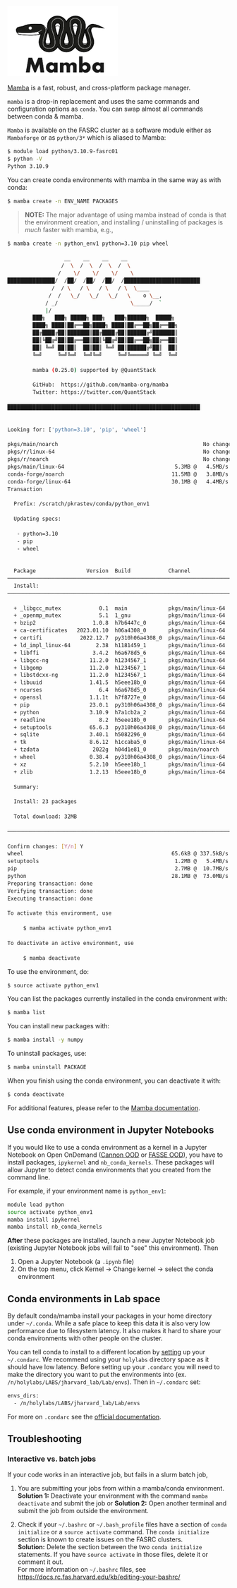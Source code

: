 <img src="Images/mamba-logo.png" alt="mamba-logo" width="250"/>

[Mamba](https://mamba.readthedocs.io/en/latest/index.html#) is a fast, robust, and cross-platform package manager.

<code>mamba</code> is a drop-in replacement and uses the same commands and configuration options as <code>conda</code>. You can swap almost all commands between conda & mamba.

<code>Mamba</code> is available on the FASRC cluster as a software module either as <code>Mambaforge</code> or as <code>python/3*</code> which is aliased to Mamba:

```bash
$ module load python/3.10.9-fasrc01
$ python -V
Python 3.10.9
```

You can create conda environments with mamba in the same way as with conda:

```bash
$ mamba create -n ENV_NAME PACKAGES
```

> **NOTE:** The major advantage of using mamba instead of conda is that the environment creation, and installing / uninstalling of packages is *much* faster with mamba, e.g.,

```bash
$ mamba create -n python_env1 python=3.10 pip wheel

                  __    __    __    __
                 /  \  /  \  /  \  /  \
                /    \/    \/    \/    \
███████████████/  /██/  /██/  /██/  /████████████████████████
              /  / \   / \   / \   / \  \____
             /  /   \_/   \_/   \_/   \    o \__,
            / _/                       \_____/  `
            |/
        ███╗   ███╗ █████╗ ███╗   ███╗██████╗  █████╗
        ████╗ ████║██╔══██╗████╗ ████║██╔══██╗██╔══██╗
        ██╔████╔██║███████║██╔████╔██║██████╔╝███████║
        ██║╚██╔╝██║██╔══██║██║╚██╔╝██║██╔══██╗██╔══██║
        ██║ ╚═╝ ██║██║  ██║██║ ╚═╝ ██║██████╔╝██║  ██║
        ╚═╝     ╚═╝╚═╝  ╚═╝╚═╝     ╚═╝╚═════╝ ╚═╝  ╚═╝

        mamba (0.25.0) supported by @QuantStack

        GitHub:  https://github.com/mamba-org/mamba
        Twitter: https://twitter.com/QuantStack

█████████████████████████████████████████████████████████████


Looking for: ['python=3.10', 'pip', 'wheel']

pkgs/main/noarch                                              No change
pkgs/r/linux-64                                               No change
pkgs/r/noarch                                                 No change
pkgs/main/linux-64                                   5.3MB @   4.5MB/s  1.2s
conda-forge/noarch                                  11.5MB @   3.8MB/s  3.1s
conda-forge/linux-64                                30.1MB @   4.4MB/s  7.1s
Transaction

  Prefix: /scratch/pkrastev/conda/python_env1

  Updating specs:

   - python=3.10
   - pip
   - wheel


  Package                Version  Build            Channel                  Size
──────────────────────────────────────────────────────────────────────────────────
  Install:
──────────────────────────────────────────────────────────────────────────────────

  + _libgcc_mutex            0.1  main             pkgs/main/linux-64     Cached
  + _openmp_mutex            5.1  1_gnu            pkgs/main/linux-64     Cached
  + bzip2                  1.0.8  h7b6447c_0       pkgs/main/linux-64     Cached
  + ca-certificates   2023.01.10  h06a4308_0       pkgs/main/linux-64     Cached
  + certifi            2022.12.7  py310h06a4308_0  pkgs/main/linux-64     Cached
  + ld_impl_linux-64        2.38  h1181459_1       pkgs/main/linux-64     Cached
  + libffi                 3.4.2  h6a678d5_6       pkgs/main/linux-64     Cached
  + libgcc-ng             11.2.0  h1234567_1       pkgs/main/linux-64     Cached
  + libgomp               11.2.0  h1234567_1       pkgs/main/linux-64     Cached
  + libstdcxx-ng          11.2.0  h1234567_1       pkgs/main/linux-64     Cached
  + libuuid               1.41.5  h5eee18b_0       pkgs/main/linux-64     Cached
  + ncurses                  6.4  h6a678d5_0       pkgs/main/linux-64     Cached
  + openssl               1.1.1t  h7f8727e_0       pkgs/main/linux-64     Cached
  + pip                   23.0.1  py310h06a4308_0  pkgs/main/linux-64        3MB
  + python                3.10.9  h7a1cb2a_2       pkgs/main/linux-64       28MB
  + readline                 8.2  h5eee18b_0       pkgs/main/linux-64     Cached
  + setuptools            65.6.3  py310h06a4308_0  pkgs/main/linux-64        1MB
  + sqlite                3.40.1  h5082296_0       pkgs/main/linux-64     Cached
  + tk                    8.6.12  h1ccaba5_0       pkgs/main/linux-64     Cached
  + tzdata                 2022g  h04d1e81_0       pkgs/main/noarch       Cached
  + wheel                 0.38.4  py310h06a4308_0  pkgs/main/linux-64       66kB
  + xz                    5.2.10  h5eee18b_1       pkgs/main/linux-64     Cached
  + zlib                  1.2.13  h5eee18b_0       pkgs/main/linux-64     Cached

  Summary:

  Install: 23 packages

  Total download: 32MB

──────────────────────────────────────────────────────────────────────────────────

Confirm changes: [Y/n] Y
wheel                                               65.6kB @ 337.5kB/s  0.2s
setuptools                                           1.2MB @   5.4MB/s  0.2s
pip                                                  2.7MB @  10.7MB/s  0.3s
python                                              28.1MB @  73.0MB/s  0.4s
Preparing transaction: done
Verifying transaction: done
Executing transaction: done

To activate this environment, use

     $ mamba activate python_env1

To deactivate an active environment, use

     $ mamba deactivate
```

To use the environment, do:

```bash
$ source activate python_env1
```

You can list the packages currently installed in the conda environment with:

```bash
$ mamba list
```

You can install new packages with:

```bash
$ mamba install -y numpy
```

To uninstall packages, use:

```bash
$ mamba uninstall PACKAGE
```

When you finish using the conda environment, you can deactivate it with:

```bash
$ conda deactivate
```

For additional features, please refer to the [Mamba documentation](https://mamba.readthedocs.io/en/latest/index.html).

## Use conda environment in Jupyter Notebooks

If you would like to use a conda environment as a kernel in a Jupyter Notebook on Open OnDemand ([Cannon OOD](https://rcood.rc.fas.harvard.edu) or [FASSE OOD](fasseood.rc.fas.harvard.edu)), you have to install packages, `ipykernel` and `nb_conda_kernels`. These packages will allow Jupyter to detect conda environments that you created from the command line.

For example, if your environment name is `python_env1`:

```bash
module load python
source activate python_env1
mamba install ipykernel
mamba install nb_conda_kernels
```

**After** these packages are installed, launch a new Jupyter Notebook job (existing Jupyter Notebook jobs will fail to "see" this environment). Then

1. Open a Jupyter Notebook (a `.ipynb` file)
2. On the top menu, click Kernel -> Change kernel -> select the conda environment

## Conda environments in Lab space
By default conda/mamba install your packages in your home directory under <code>~/.conda</code>. While a safe place to keep this data it is also very low performance due to filesystem latency. It also makes it hard to share your conda environments with other people on the cluster.

You can tell conda to install to a different location by [setting](https://conda.io/projects/conda/en/latest/user-guide/configuration/use-condarc.html#specify-env-directories) up your <code>~/.condarc</code>.  We recommend using your <code>holylabs</code> directory space as it should have low latency.  Before setting up your <code>.condarc</code> you will need to make the directory you want to put the environments into (ex. <code>/n/holylabs/LABS/jharvard_lab/Lab/envs</code>). Then in <code>~/.condarc</code> set:

```bash
envs_dirs:
  - /n/holylabs/LABS/jharvard_lab/Lab/envs
```

For more on <code>.condarc</code> see the [official documentation](https://conda.io/projects/conda/en/latest/user-guide/configuration/use-condarc.html#).

## Troubleshooting

### Interactive vs. batch jobs

If your code works in an interactive job, but fails in a slurm batch job,

1. You are submitting your jobs from within a mamba/conda environment.  
 **Solution 1:** Deactivate your environment with the command `mamba deactivate` and submit the job or 
 **Solution 2:** Open another terminal and submit the job from outside the environment.

2. Check if your `~/.bashrc` or `~/.bash_profile` files have a section of `conda initialize` or a `source activate` command. The `conda initialize` section is known to create issues on the FASRC clusters.  
  **Solution:** Delete the section between the two `conda initialize` statements. If you have `source activate` in those files, delete it or comment it out.  
 For more information on `~/.bashrc` files, see https://docs.rc.fas.harvard.edu/kb/editing-your-bashrc/
